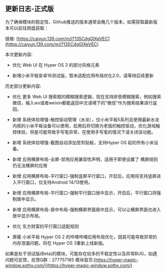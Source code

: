 ## 更新日志-正式版

为了确保模块的稳定性，Github推送的版本通常会晚几个版本，如需获取最新版本可以前往网盘获取：

链接: [https://caiyun.139.com/m/i?135CdgGlXeVEC](https://caiyun.139.com/m/i?135CdgGlXeVEC)


本次更新内容:

- 优化 Web UI 在 Hyper OS 3 的部分风格元素

- 新增小米平板安卓16测试版，暂未适配应用布局优化2.0，请等待后续更新


历史部分更新内容:

- 优化 更多 Web UI 搜索框的模糊搜索逻辑，现在支持拼音模糊搜索，例如搜索微信，输入wx或者weixin都能返回中文语境下的"微信"作为搜索结果进行返回。

- 新增 系统体验增强-触控驱动管理（水龙），仅小米平板5系列且使用最新水龙内核的小米平板设备可以使用，启用后将切换为老版的触控驱动，优化游戏触控体验，但是可能导致手写笔异常，在使用手写笔的情况下请关闭该功能。

- 新增 系统体验增强-截图自动添加至剪贴板，支持Hyper OS 起的所有小米设备。

- 新增 应用横屏布局-全屏-禁用应用兼容性声明，适用于即使设置了 横屏规则 仍无法横屏的应用

- 新增 应用横屏布局-平行窗口-强制竖屏平行窗口，开启后，应用将支持竖屏进入平行窗口，仅支持Android 14/13使用。

- 新增 应用横屏布局-平行窗口-强制平行窗口居中显示，开启后，平行窗口将强制居中显示。

- 新增 应用横屏布局-居中布局-强制横屏界面居中显示，可以让横屏界面也进入居中显示布局。

- 优化 东方财富的平行窗口适配规则

- 屏蔽 小米平板 Hyper OS 2 的哔哩哔哩应用布局优化，因其可能导致异常的内存泄漏问题，将在 Hyper OS 3重新上线新版。

如果是处于测试版(Beta)的模块，可能存在较多的不稳定性以及异常BUG，如遇问题可反馈，反馈Q群：277757185
模块首页:[https://hyper-magic-window.sothx.com/](https://hyper-magic-window.sothx.com/)